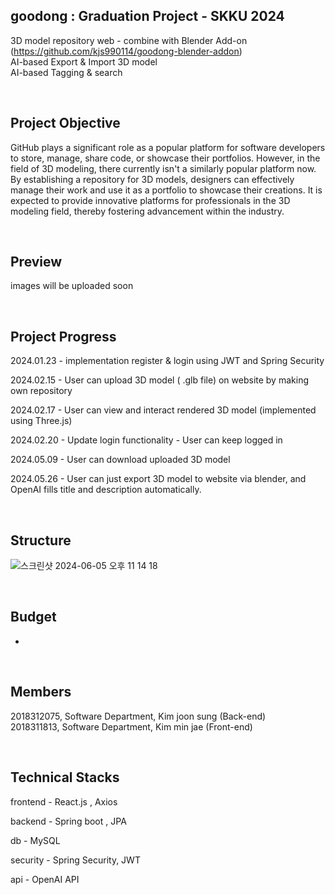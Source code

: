 ## goodong : Graduation Project - SKKU 2024

3D model repository web - combine with Blender Add-on (https://github.com/kjs990114/goodong-blender-addon)<br>
AI-based Export & Import 3D model<br>
AI-based Tagging & search

  
  <br>

## Project Objective

GitHub plays a significant role as a popular platform for software developers to
store, manage, share code, or showcase their portfolios. However, in the field of
3D modeling, there currently isn't a similarly popular platform now. By
establishing a repository for 3D models, designers can effectively manage their
work and use it as a portfolio to showcase their creations. It is expected to
provide innovative platforms for professionals in the 3D modeling field, thereby
fostering advancement within the industry.

<br>

## Preview

images will be uploaded soon 

<br>

## Project Progress

2024.01.23 - implementation register & login using JWT and Spring Security  <br>

2024.02.15 - User can upload 3D model ( .glb file) on website by making own repository<br>

2024.02.17 - User can view and interact rendered 3D model (implemented using Three.js)<br>

2024.02.20 - Update login functionality - User can keep logged in<br>

2024.05.09 - User can download uploaded 3D model<br>

2024.05.26  - User can just export 3D model to website via blender, and OpenAI fills title and description automatically.<br>

<br>

## Structure
![스크린샷 2024-06-05 오후 11 14 18](https://github.com/kjs990114/goodong/assets/50402527/dba6201a-1152-4da4-94fe-890a1e06c1eb)

<br>


## Budget
-
<br>


## Members

2018312075, Software Department, Kim joon sung (Back-end)<br>
2018311813, Software Department, Kim min jae (Front-end)

<br>


## Technical Stacks

frontend - React.js , Axios

backend - Spring boot , JPA

db - MySQL

security - Spring Security, JWT

api - OpenAI API

